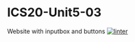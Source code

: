 # ICS20-Unit5-03
Website with inputbox and buttons
[![linter](https://github.com/Nash-Villarta/ICS20-Unit5-03/workflows/linter/badge.svg)](https://github.com/marketplace/actions/super-linter)
